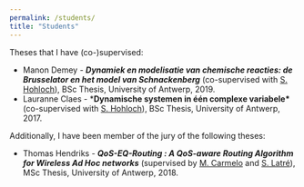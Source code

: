 ```yaml
---
permalink: /students/
title: "Students"
---
```




Theses that I have (co-)supervised:

- Manon Demey - ***Dynamiek en modelisatie van chemische reacties: de Brusselator en het model van Schnackenberg*** (co-supervised with [S. Hohloch](http://www.uantwerpen.be/nl/personeel/sonja-hohloch/private-webpage/)), BSc Thesis, University of Antwerp, 2019.
- Lauranne Claes - ***Dynamische systemen in één complexe variabele\*** (co-supervised with [S. Hohloch](https://www.uantwerpen.be/nl/personeel/sonja-hohloch/private-webpage/)), BSc Thesis, University of Antwerp, 2017.



Additionally, I have been member of the jury of the following theses:

* Thomas Hendriks - ***QoS-EQ-Routing : A QoS-aware Routing Algorithm for Wireless Ad Hoc networks*** (supervised by [M. Carmelo](https://www.uantwerpen.be/nl/personeel/miguel-camelo/) and [S. Latré](https://www.uantwerpen.be/nl/personeel/steven-latre/)), MSc Thesis, University of Antwerp, 2018.